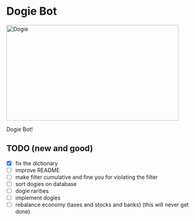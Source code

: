 # Dogie Bot

<img src="https://i.imgur.com/xOhfiL2h.jpg" alt="Dogie" width="450" height="250"/>

Dogie Bot!

## TODO (new and good)

- [x] fix the dictionary
- [ ] improve README
- [ ] make filter cumulative and fine you for violating the filter
- [ ] sort dogies on database
- [ ] dogie rarities
- [ ] implement dogies
- [ ] rebalance economy (taxes and stocks and banks) (this will never get done)
